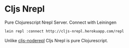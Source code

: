 Cljs Nrepl
==========

Pure Clojurescript Nrepl Server.  Connect with Leiningen

```bash
lein repl :connect http://cljs-nrepl.herokuapp.com/repl
```

Unlike [cljs-noderepl](https://github.com/bodil/cljs-noderepl) Cljs Nrepl is pure Clojurescript.
